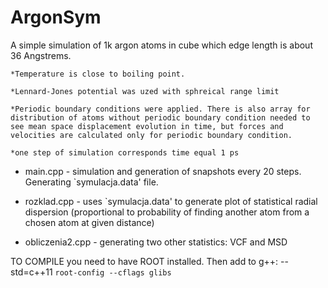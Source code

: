 # ArgonSym
A simple simulation of 1k argon atoms in cube which edge length is about 36 Angstrems.

	*Temperature is close to boiling point.

	*Lennard-Jones potential was uzed with sphreical range limit

	*Periodic boundary conditions were applied. There is also array for distribution of atoms without periodic boundary condition needed to see mean space displacement evolution in time, but forces and velocities are calculated only for periodic boundary condition.

	*one step of simulation corresponds time equal 1 ps

- main.cpp - simulation and generation of snapshots every 20 steps. Generating `symulacja.data' file.

- rozklad.cpp - uses `symulacja.data' to generate plot of statistical radial dispersion (proportional to probability of finding another atom from a chosen atom at given distance)

- obliczenia2.cpp - generating two other statistics: VCF and MSD


TO COMPILE you need to have ROOT installed. Then add to g++:
--std=c++11 `root-config --cflags glibs`